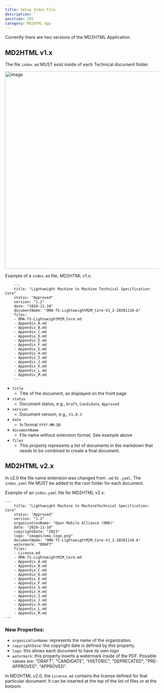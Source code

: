 ```yaml
---
title: Setup Index File
description: ''
position: 105
category: MD2HTML App
---
```

Currently there are two versions of the MD2HTML Application.

## MD2HTML v1.x
The file `index.md` MUST exist inside of each Technical  document folder. 

<img width="645" alt="image" src="https://user-images.githubusercontent.com/3258579/182251495-78ce12dd-a36b-4e5c-8684-6c34cfc83c6f.png">

Example of a `index.md` file, MD2HTML v1.x:

        ---
        title: "Lightweight Machine to Machine Technical Specification: Core"
        status: "Approved"
        version: "1.2"
        date: "2020-11-10"
        documentName: "OMA-TS-LightweightM2M_Core-V1_2-20201110-A"
        files:
        - OMA-TS-LightweightM2M_Core.md
        - Appendix_A.md
        - Appendix_B.md
        - Appendix_C.md
        - Appendix_D.md
        - Appendix_E.md
        - Appendix_F.md
        - Appendix_G.md
        - Appendix_H.md
        - Appendix_I.md
        - Appendix_J.md
        - Appendix_K.md
        - Appendix_L.md
        - Appendix_M.md
        ---

* `title`
    * Title of the document, as displayed on the front page
* `status`
    * Document status, e.g., `Draft`, `Candidate`, `Approved`
* `version`
    * Document version, e.g., `V1.0.3`
* `date`
    * In format `YYYY-MM-DD`
* `documentName`
    * File name without extension format. See example above
* `files`
    * This property represents a list of documents in the markdown that needs to be combined to create a final document.

## MD2HTML v2.x

In v2.0 the file name extension was changed from `.md` to `.yaml`. The `index.yaml` file MUST be added to the root folder for each document.

Example of an `index.yaml` file for MD2HTML v2.x:
        
	---	
        title: "Lightweight Machine to MachineTechnical Specification: Core"
        status: "Approved"
        version: "1.2"
        organizationName: "Open Mobile Alliance (OMA)"
        date: "2020-11-10"
        copyrightDate: "2023"
        logo: "images/oma_logo.png"
        documentName: "OMA-TS-LightweightM2M_Core-V1_2-20201110-A"
        watermark: "DRAFT"
        files:
        - License.md
        - OMA-TS-LightweightM2M_Core.md
        - Appendix_A.md
        - Appendix_B.md
        - Appendix_C.md
        - Appendix_D.md
        - Appendix_E.md
        - Appendix_F.md
        - Appendix_G.md
        - Appendix_H.md
        - Appendix_I.md
        - Appendix_J.md
        - Appendix_K.md
        - Appendix_L.md
        - Appendix_M.md
	---
### New Properties:
* `organizationName`:  represents the name of the organization.
* `copyrightDate`:         the copyright date is defined by this property.
* `logo`:                          this allows each document to have its own logo
* `watermark`:               this property inserts a watermark inside of the PDF. Possible values are: "DRAFT",  "CANDIDATE", "HISTORIC", "DEPRECATED", "PRE-APPROVED", "APPROVED".

<alert>In MD2HTML v2.0, the `License.md` contains the license defined for that particular document. It can be inserted at the top of the list of files or at the botoom.</alert>
